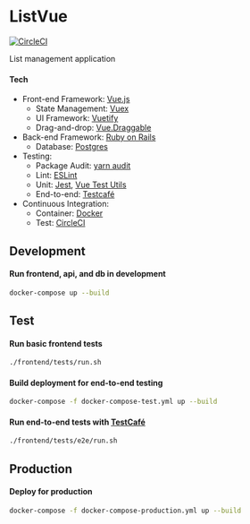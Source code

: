# ListVue
[![CircleCI](https://circleci.com/gh/dtom90/ListVue.svg?style=svg)](https://circleci.com/gh/dtom90/ListVue)

List management application

#### Tech
- Front-end Framework: [Vue.js](https://vuejs.org/)
  - State Management: [Vuex](https://vuex.vuejs.org/)
  - UI Framework: [Vuetify](https://vuetifyjs.com/)
  - Drag-and-drop: [Vue.Draggable](https://sortablejs.github.io/Vue.Draggable/)
- Back-end Framework: [Ruby on Rails](https://rubyonrails.org/)
  - Database: [Postgres](https://www.postgresql.org/)
- Testing:
  - Package Audit: [yarn audit](https://yarnpkg.com/lang/en/docs/cli/audit/)
  - Lint: [ESLint](https://eslint.org/)
  - Unit: [Jest](https://jestjs.io/), [Vue Test Utils](https://vue-test-utils.vuejs.org/)
  - End-to-end: [Testcafé](https://devexpress.github.io/testcafe/)
- Continuous Integration:
  - Container: [Docker](https://www.docker.com/)
  - Test: [CircleCI](https://circleci.com/)

## Development
#### Run frontend, api, and db in development
```bash
docker-compose up --build
```

## Test

#### Run basic frontend tests
```bash
./frontend/tests/run.sh
```

#### Build deployment for end-to-end testing
```bash
docker-compose -f docker-compose-test.yml up --build
```

#### Run end-to-end tests with [TestCafé](https://testcafe.devexpress.com/)
```bash
./frontend/tests/e2e/run.sh
```

## Production

#### Deploy for production
```bash
docker-compose -f docker-compose-production.yml up --build
```
